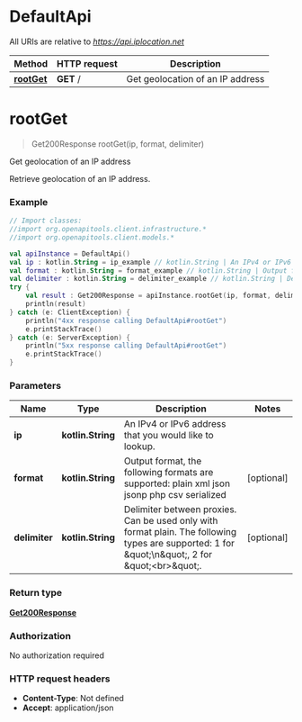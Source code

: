 # DefaultApi

All URIs are relative to *https://api.iplocation.net*

Method | HTTP request | Description
------------- | ------------- | -------------
[**rootGet**](DefaultApi.md#rootGet) | **GET** / | Get geolocation of an IP address


<a id="rootGet"></a>
# **rootGet**
> Get200Response rootGet(ip, format, delimiter)

Get geolocation of an IP address

Retrieve geolocation of an IP address. 

### Example
```kotlin
// Import classes:
//import org.openapitools.client.infrastructure.*
//import org.openapitools.client.models.*

val apiInstance = DefaultApi()
val ip : kotlin.String = ip_example // kotlin.String | An IPv4 or IPv6 address that you would like to lookup.
val format : kotlin.String = format_example // kotlin.String | Output format, the following formats are supported: plain xml json jsonp php csv serialized
val delimiter : kotlin.String = delimiter_example // kotlin.String | Delimiter between proxies. Can be used only with format plain. The following types are supported: 1 for \"\\n\", 2 for \"<br>\".
try {
    val result : Get200Response = apiInstance.rootGet(ip, format, delimiter)
    println(result)
} catch (e: ClientException) {
    println("4xx response calling DefaultApi#rootGet")
    e.printStackTrace()
} catch (e: ServerException) {
    println("5xx response calling DefaultApi#rootGet")
    e.printStackTrace()
}
```

### Parameters

Name | Type | Description  | Notes
------------- | ------------- | ------------- | -------------
 **ip** | **kotlin.String**| An IPv4 or IPv6 address that you would like to lookup. |
 **format** | **kotlin.String**| Output format, the following formats are supported: plain xml json jsonp php csv serialized | [optional]
 **delimiter** | **kotlin.String**| Delimiter between proxies. Can be used only with format plain. The following types are supported: 1 for \&quot;\\n\&quot;, 2 for \&quot;&lt;br&gt;\&quot;. | [optional]

### Return type

[**Get200Response**](Get200Response.md)

### Authorization

No authorization required

### HTTP request headers

 - **Content-Type**: Not defined
 - **Accept**: application/json

